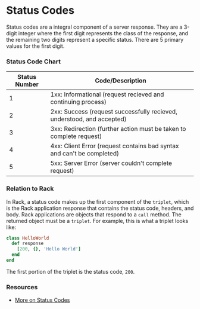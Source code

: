 # Status Codes

Status codes are a integral component of a server response. They are a 3-digit integer where the first digit represents the class of the response, and the remaining two digits represent a specific status. There are 5 primary values for the first digit.

### Status Code Chart
Status Number | Code/Description
--------|--------------------------
1             | 1xx: Informational (request recieved and continuing process)
2             | 2xx: Success (request successfully recieved, understood, and accepted)
3             | 3xx: Redirection (further action must be taken to complete request)
4             | 4xx: Client Error (request contains bad syntax and can't be completed)
5             | 5xx: Server Error (server couldn't complete request)

### Relation to Rack

In Rack, a status code makes up the first component of the `triplet`, which is the Rack application response that contains the status code, headers, and body. Rack applications are objects that respond to a `call` method. The returned object must be a `triplet`. For example, this is what a triplet looks like:

```ruby
class HelloWorld
  def response
    [200, {}, 'Hello World']
  end
end
```

The first portion of the triplet is the status code, `200`.

### Resources
- [More on Status Codes](http://www.tutorialspoint.com/http/http_status_codes.htm)
